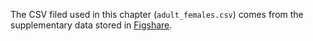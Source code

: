The CSV filed used in this chapter (```adult_females.csv```) comes from the supplementary data stored in [Figshare](https://figshare.com/articles/dataset/Data_rar/19705033).


